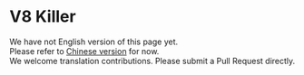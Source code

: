 # V8 Killer

We have not English version of this page yet.  
Please refer to [Chinese version](../zh/) for now.  
We welcome translation contributions. Please submit a Pull Request directly.

